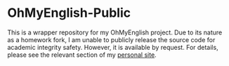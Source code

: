 # OhMyEnglish-Public

This is a wrapper repository for my OhMyEnglish project.  Due to its nature as a homework fork, I am unable to publicly release the source code for academic integrity safety.  However, it is available by request.  For details, please see the relevant section of my [personal site](http://ethch18.github.io).
